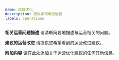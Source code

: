 ```yaml
---
name: 运营优化
description: 提议如何改进运营
labels: operations
---
```


**相关运营问题描述**
请清晰简要地描述与运营相关的问题。

**建议的运营改进**
请提供您希望看到的运营改进建议。

**附加内容**
请在此处添加关于运营优化建议的任何其他信息。
